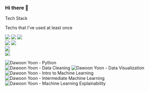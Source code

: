 ### Hi there 👋


Tech Stack

Techs that I've used at least once


<img src="https://img.shields.io/badge/Python-3766AB?style=flat-square&logo=Python&logoColor=white"/></a>
<img src="https://img.shields.io/badge/R-276DC3?style=flat-square&logo=R&logoColor=white"/></a>
<img src="https://img.shields.io/badge/Oracle-F80000?style=flat-square&logo=Oracle&logoColor=white"/></a>  
<img src="https://img.shields.io/badge/PowerBI-F2C811?style=flat-square&logo=PowerBI&logoColor=white"/></a>
<img src="https://img.shields.io/badge/Tableau-E97627?style=flat-square&logo=Tableau&logoColor=white"/></a>  
<img src="https://img.shields.io/badge/Elasticsearch-005571?style=flat-square&logo=Elasticsearch&logoColor=white"/></a>  
<img src="https://img.shields.io/badge/Flutter-02569B?style=flat-square&logo=Flutter&logoColor=white"/></a>  

![Dawoon Yoon - Python](https://user-images.githubusercontent.com/76020610/126043384-492c5a57-5100-41ff-a7cb-042d4d4318d1.png)  
![Dawoon Yoon - Data Cleaning](https://user-images.githubusercontent.com/76020610/127013503-91a552bc-daec-4c5d-a927-065f09553b3a.png)
![Dawoon Yoon - Data Visualization](https://user-images.githubusercontent.com/76020610/127744258-1121edf6-c291-4aa1-9853-7a031c128bc7.png)
![Dawoon Yoon - Intro to Machine Learning](https://user-images.githubusercontent.com/76020610/127884756-60a8ca33-a0fa-4301-9af1-47cc43fa9cce.png)
![Dawoon Yoon - Intermediate Machine Learning](https://user-images.githubusercontent.com/76020610/128893456-2429d9e2-9cbd-4741-9d34-3a15a5c93f63.png)
![Dawoon Yoon - Machine Learning Explainability](https://user-images.githubusercontent.com/76020610/129378342-f83378c8-a9b8-465c-9eca-d82915561435.png)

#

<!--
**dawoonyoon/dawoonyoon** is a ✨ _special_ ✨ repository because its `README.md` (this file) appears on your GitHub profile.

Here are some ideas to get you started:

- 🔭 I’m currently working on ...
- 🌱 I’m currently learning ...
- 👯 I’m looking to collaborate on ...
- 🤔 I’m looking for help with ...
- 💬 Ask me about ...
- 📫 How to reach me: ...
- 😄 Pronouns: ...
- ⚡ Fun fact: ...
-->
